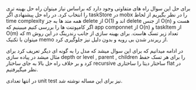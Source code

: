 برای حل این سوال راه های متفاوتی وجود دارد که براساس نیاز میتوان راه حل بهینه تری را انتخاب کرد.
در راه حل پیشنهادی اگر taskStore در mobx را در نظر بگیریم از لحاظ time complexity همه متد ها به جز delete از O(1) اند و delete از جنس O(n) هست و اگر کامپوننت ها را بررسی کنیم میبینیم که app componnet از O(n) و taskItem از O(m) که m  تعداد زیر تسک هاست.
برای بهینه سازی از جانب رندرینگ در این روش میتوان با تکنیک memo از ریرندر شدن بی رویه و بدون دلیل نیز جلوگیری کرد.

در ادامه میدانیم که برای این سوال میشد که مدل را به گونه ای دیگر تعریف کرد برای مثال میشد در پیاده سازی depth or level , parent , children  را برای هر تسک حفظ کرد و بر خلاف راه حل بالا به جای ساختار recursive ساختار دیتا را ساختاری flat در نظر میگیرفتیم.

در انتها تعدادی unit test نیز برای این مساله نوشته شد.
